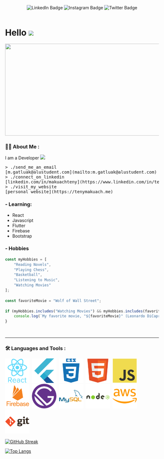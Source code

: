 <div id="header" align="center">
<!--   <img src="https://media.giphy.com/media/M9gbBd9nbDrOTu1Mqx/giphy.gif" width="100"/> -->
<div id="badges">
  <img src="https://img.shields.io/badge/LinkedIn-blue?style=for-the-badge&logo=linkedin&logoColor=white" alt="LinkedIn Badge"/>
  <img src="https://img.shields.io/badge/Instagram-maroon?style=for-the-badge&logo=instagram&logoColor=white" alt="Instagram Badge"/>
  <img src="https://img.shields.io/badge/Twitter-blue?style=for-the-badge&logo=twitter&logoColor=white" alt="Twitter Badge"/>
</div>
  <img src="https://komarev.com/ghpvc/?username=makuachteny&style=flat-square&color=blue" alt=""/>

</div>
<h1>
  Hello
  <img src="https://media.giphy.com/media/hvRJCLFzcasrR4ia7z/giphy.gif" width="30px"/>
</h1>
  <div align="left">
  <img src="https://media.giphy.com/media/dWesBcTLavkZuG35MI/giphy.gif" width="600" height="300"/>
</div>

### :woman_technologist: About Me :
I am a Developer <img src="https://media.giphy.com/media/WUlplcMpOCEmTGBtBW/giphy.gif" width="30"> 
<pre>
&#62; ./send_me_an_email
[m.gatluak@alustudent.com](mailto:m.gatluak@alustudent.com)
&#62; ./connect_on_linkedin
[linkedin.com/in/makuachteny](https://www.linkedin.com/in/teny-makuach-4626a523b/)
&#62; ./visit_my_website
[personal_website](https://tenymakuach.me)
</pre>

### - Learning: 
- React
- Javascript
- Flutter
- Firebase
- Bootstrap

### - Hobbies
```javascript
const myHobbies = [
    "Reading Novels",
    "Playing Chess",
    "Basketball",
    "Listening to Music",
    "Watching Movies"
];

const favoriteMovie = "Wolf of Wall Street";

if (myHobbies.includes("Watching Movies") && myHobbies.includes(favorite movie)) {
    console.log(`My favorite movie, "${favoriteMovie}" (Leonardo DiCaprio), is in my list of hobbies.`);
}
```
<br>


---
### :hammer_and_wrench: Languages and Tools :
<div>
<img src="https://github.com/devicons/devicon/blob/master/icons/react/react-original-wordmark.svg" title="React" alt="React" width="80" height="80"/>&nbsp;
<img src="https://github.com/devicons/devicon/blob/master/icons/flutter/flutter-original.svg" title="Flutter" alt="Flutter" width="80" height="80"/>&nbsp;
<img src="https://github.com/devicons/devicon/blob/master/icons/css3/css3-plain-wordmark.svg" title="CSS3" alt="CSS" width="80" height="80"/>&nbsp;
<img src="https://github.com/devicons/devicon/blob/master/icons/html5/html5-original.svg" title="HTML5" alt="HTML" width="80" height="80"/>&nbsp;
<img src="https://github.com/devicons/devicon/blob/master/icons/javascript/javascript-original.svg" title="JavaScript" alt="JavaScript" width="80" height="80"/>&nbsp;
<img src="https://github.com/devicons/devicon/blob/master/icons/firebase/firebase-plain-wordmark.svg" title="Firebase" alt="Firebase" width="80" height="80"/>&nbsp;
<img src="https://github.com/devicons/devicon/blob/master/icons/gatsby/gatsby-original.svg" title="Gatsby"  alt="Gatsby" width="80" height="80"/>&nbsp;
<img src="https://github.com/devicons/devicon/blob/master/icons/mysql/mysql-original-wordmark.svg" title="MySQL"  alt="MySQL" width="80" height="80"/>&nbsp;
<img src="https://github.com/devicons/devicon/blob/master/icons/nodejs/nodejs-original-wordmark.svg" title="NodeJS" alt="NodeJS" width="80" height="80"/>&nbsp;
<img src="https://github.com/devicons/devicon/blob/master/icons/amazonwebservices/amazonwebservices-plain-wordmark.svg" title="AWS" alt="AWS" width="80" height="80"/>&nbsp;
<img src="https://github.com/devicons/devicon/blob/master/icons/git/git-original-wordmark.svg" title="Git" alt="Git" width="80" height="80"/>&nbsp;
</div>

[![GitHub Streak](http://github-readme-streak-stats.herokuapp.com?user=makuachteny&theme=dark&background=000000)](https://git.io/streak-stats)

[![Top Langs](https://github-readme-stats.vercel.app/api/top-langs/?username=makuachteny&layout=compact&theme=vision-friendly-dark)](https://github.com/anuraghazra/github-readme-stats)
